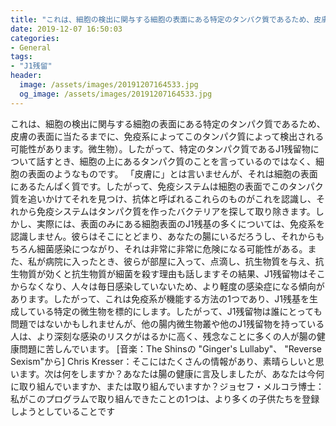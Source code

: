 ```yaml
---
title: "これは、細胞の検出に関与する細胞の表面にある特定のタンパク質であるため、皮膚の表面に当たるまでに、免疫系によってこのタンパク質によって検出される可能性があります。"
date: 2019-12-07 16:50:03
categories:
- General
tags:
- "J1残留"
header:
  image: /assets/images/20191207164533.jpg
  og_image: /assets/images/20191207164533.jpg
---
```


これは、細胞の検出に関与する細胞の表面にある特定のタンパク質であるため、皮膚の表面に当たるまでに、免疫系によってこのタンパク質によって検出される可能性があります。微生物）。したがって、特定のタンパク質であるJ1残留物について話すとき、細胞の上にあるタンパク質のことを言っているのではなく、細胞の表面のようなものです。 「皮膚に」とは言いませんが、それは細胞の表面にあるたんぱく質です。したがって、免疫システムは細胞の表面でこのタンパク質を追いかけてそれを見つけ、抗体と呼ばれるこれらのものがこれを認識し、それから免疫システムはタンパク質を作ったバクテリアを探して取り除きます。しかし、実際には、表面のみにある細胞表面のJ1残基の多くについては、免疫系を認識しません。彼らはそこにとどまり、あなたの腸にいるだろうし、それからもちろん細菌感染につながり、それは非常に非常に危険になる可能性がある。また、私が病院に入ったとき、彼らが部屋に入って、点滴し、抗生物質を与え、抗生物質が効くと抗生物質が細菌を殺す理由も話しますその結果、J1残留物はそこからなくなり、人々は毎日感染していないため、より軽度の感染症になる傾向があります。したがって、これは免疫系が機能する方法の1つであり、J1残基を生成している特定の微生物を標的にします。したがって、J1残留物は誰にとっても問題ではないかもしれませんが、他の腸内微生物叢や他のJ1残留物を持っている人は、より深刻な感染のリスクがはるかに高く、残念なことに多くの人が腸の健康問題に苦しんでいます。 [音楽：The Shinsの &quot;Ginger&#39;s Lullaby&quot;、 &quot;Reverse Sexism&quot;から] Chris Kresser：そこにはたくさんの情報があり、素晴らしいと思います。次は何をしますか？あなたは腸の健康に言及しましたが、あなたは今何に取り組んでいますか、または取り組んでいますか？ジョセフ・メルコラ博士：私がこのプログラムで取り組んできたことの1つは、より多くの子供たちを登録しようとしていることです
